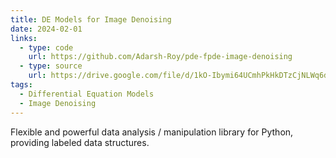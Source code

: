 ```yaml
---
title: DE Models for Image Denoising
date: 2024-02-01
links:
  - type: code
    url: https://github.com/Adarsh-Roy/pde-fpde-image-denoising
  - type: source
    url: https://drive.google.com/file/d/1kO-Ibymi64UCmhPkHkDTzCjNLWq6drdz/view?usp=sharing
tags:
  - Differential Equation Models
  - Image Denoising
---
```


Flexible and powerful data analysis / manipulation library for Python, providing labeled data structures.

<!--more-->
